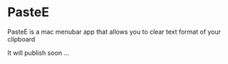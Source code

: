 # PasteE

PasteE is a mac menubar app that allows you to clear text format of your clipboard

It will publish soon ...
